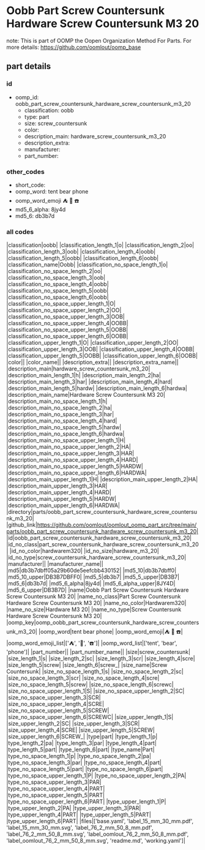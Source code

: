 # Oobb Part Screw Countersunk Hardware Screw Countersunk M3 20  

note: This is part of OOMP the Oopen Organization Method For Parts. For more details: https://github.com/oomlout/oomp_base

##  part details





### id
* oomp_id: oobb_part_screw_countersunk_hardware_screw_countersunk_m3_20
  * classification: oobb
  * type: part
  * size: screw_countersunk
  * color: 
  * description_main: hardware_screw_countersunk_m3_20
  * description_extra: 
  * manufacturer: 
  * part_number: 

### other_codes
* short_code: 
* oomp_word: tent bear phone
* oomp_word_emoji :tent: :bear: :phone:
* md5_6_alpha: 8jy4d
* md5_6: db3b7d

### all codes 
|classification|oobb|
|classification_length_1|o|
|classification_length_2|oo|
|classification_length_3|oob|
|classification_length_4|oobb|
|classification_length_5|oobb|
|classification_length_6|oobb|
|classification_name|Oobb|
|classification_no_space_length_1|o|
|classification_no_space_length_2|oo|
|classification_no_space_length_3|oob|
|classification_no_space_length_4|oobb|
|classification_no_space_length_5|oobb|
|classification_no_space_length_6|oobb|
|classification_no_space_upper_length_1|O|
|classification_no_space_upper_length_2|OO|
|classification_no_space_upper_length_3|OOB|
|classification_no_space_upper_length_4|OOBB|
|classification_no_space_upper_length_5|OOBB|
|classification_no_space_upper_length_6|OOBB|
|classification_upper_length_1|O|
|classification_upper_length_2|OO|
|classification_upper_length_3|OOB|
|classification_upper_length_4|OOBB|
|classification_upper_length_5|OOBB|
|classification_upper_length_6|OOBB|
|color||
|color_name||
|description_extra||
|description_extra_name||
|description_main|hardware_screw_countersunk_m3_20|
|description_main_length_1|h|
|description_main_length_2|ha|
|description_main_length_3|har|
|description_main_length_4|hard|
|description_main_length_5|hardw|
|description_main_length_6|hardwa|
|description_main_name|Hardware Screw Countersunk M3 20|
|description_main_no_space_length_1|h|
|description_main_no_space_length_2|ha|
|description_main_no_space_length_3|har|
|description_main_no_space_length_4|hard|
|description_main_no_space_length_5|hardw|
|description_main_no_space_length_6|hardwa|
|description_main_no_space_upper_length_1|H|
|description_main_no_space_upper_length_2|HA|
|description_main_no_space_upper_length_3|HAR|
|description_main_no_space_upper_length_4|HARD|
|description_main_no_space_upper_length_5|HARDW|
|description_main_no_space_upper_length_6|HARDWA|
|description_main_upper_length_1|H|
|description_main_upper_length_2|HA|
|description_main_upper_length_3|HAR|
|description_main_upper_length_4|HARD|
|description_main_upper_length_5|HARDW|
|description_main_upper_length_6|HARDWA|
|directory|parts/oobb_part_screw_countersunk_hardware_screw_countersunk_m3_20|
|github_link|https://github.com/oomlout/oomlout_oomp_part_src/tree/main/parts/oobb_part_screw_countersunk_hardware_screw_countersunk_m3_20|
|id|oobb_part_screw_countersunk_hardware_screw_countersunk_m3_20|
|id_no_class|part_screw_countersunk_hardware_screw_countersunk_m3_20|
|id_no_color|hardwarem320|
|id_no_size|hardware_m3_20|
|id_no_type|screw_countersunk_hardware_screw_countersunk_m3_20|
|manufacturer||
|manufacturer_name||
|md5|db3b7dbff05a29b60de5eefcbb430152|
|md5_10|db3b7dbff0|
|md5_10_upper|DB3B7DBFF0|
|md5_5|db3b7|
|md5_5_upper|DB3B7|
|md5_6|db3b7d|
|md5_6_alpha|8jy4d|
|md5_6_alpha_upper|8JY4D|
|md5_6_upper|DB3B7D|
|name|Oobb Part Screw Countersunk Hardware Screw Countersunk M3 20|
|name_no_class|Part Screw Countersunk Hardware Screw Countersunk M3 20|
|name_no_color|Hardwarem320|
|name_no_size|Hardware M3 20|
|name_no_type|Screw Countersunk Hardware Screw Countersunk M3 20|
|oomp_key|oomp_oobb_part_screw_countersunk_hardware_screw_countersunk_m3_20|
|oomp_word|tent bear phone|
|oomp_word_emoji|:tent: :bear: :phone:|
|oomp_word_emoji_list|[':tent:', ':bear:', ':phone:']|
|oomp_word_list|['tent', 'bear', 'phone']|
|part_number||
|part_number_name||
|size|screw_countersunk|
|size_length_1|s|
|size_length_2|sc|
|size_length_3|scr|
|size_length_4|scre|
|size_length_5|screw|
|size_length_6|screw_|
|size_name|Screw Countersunk|
|size_no_space_length_1|s|
|size_no_space_length_2|sc|
|size_no_space_length_3|scr|
|size_no_space_length_4|scre|
|size_no_space_length_5|screw|
|size_no_space_length_6|screwc|
|size_no_space_upper_length_1|S|
|size_no_space_upper_length_2|SC|
|size_no_space_upper_length_3|SCR|
|size_no_space_upper_length_4|SCRE|
|size_no_space_upper_length_5|SCREW|
|size_no_space_upper_length_6|SCREWC|
|size_upper_length_1|S|
|size_upper_length_2|SC|
|size_upper_length_3|SCR|
|size_upper_length_4|SCRE|
|size_upper_length_5|SCREW|
|size_upper_length_6|SCREW_|
|type|part|
|type_length_1|p|
|type_length_2|pa|
|type_length_3|par|
|type_length_4|part|
|type_length_5|part|
|type_length_6|part|
|type_name|Part|
|type_no_space_length_1|p|
|type_no_space_length_2|pa|
|type_no_space_length_3|par|
|type_no_space_length_4|part|
|type_no_space_length_5|part|
|type_no_space_length_6|part|
|type_no_space_upper_length_1|P|
|type_no_space_upper_length_2|PA|
|type_no_space_upper_length_3|PAR|
|type_no_space_upper_length_4|PART|
|type_no_space_upper_length_5|PART|
|type_no_space_upper_length_6|PART|
|type_upper_length_1|P|
|type_upper_length_2|PA|
|type_upper_length_3|PAR|
|type_upper_length_4|PART|
|type_upper_length_5|PART|
|type_upper_length_6|PART|
|files|['base.yaml', 'label_15_mm_30_mm.pdf', 'label_15_mm_30_mm.svg', 'label_76_2_mm_50_8_mm.pdf', 'label_76_2_mm_50_8_mm.svg', 'label_oomlout_76_2_mm_50_8_mm.pdf', 'label_oomlout_76_2_mm_50_8_mm.svg', 'readme.md', 'working.yaml']|
